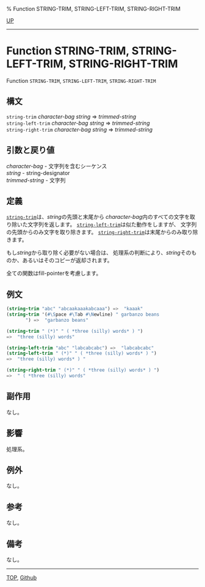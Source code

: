 % Function STRING-TRIM, STRING-LEFT-TRIM, STRING-RIGHT-TRIM

[UP](16.2.html)  

---

# Function STRING-TRIM, STRING-LEFT-TRIM, STRING-RIGHT-TRIM


Function `STRING-TRIM`, `STRING-LEFT-TRIM`, `STRING-RIGHT-TRIM`


## 構文

`string-trim` *character-bag* *string* => *trimmed-string*  
`string-left-trim` *character-bag* *string* => *trimmed-string*  
`string-right-trim` *character-bag* *string* => *trimmed-string*


## 引数と戻り値

*character-bag* - 文字列を含むシーケンス  
*string* - string-designator  
*trimmed-string* - 文字列


## 定義

[`string-trim`](16.2.string-trim.html)は、*string*の先頭と末尾から
*character-bag*内のすべての文字を取り除いた文字列を返します。
[`string-left-trim`](16.2.string-trim.html)は似た動作をしますが、
文字列の先頭からのみ文字を取り除きます。
[`string-right-trim`](16.2.string-trim.html)は末尾からのみ取り除きます。

もし*string*から取り除く必要がない場合は、
処理系の判断により、*string*そのものか、あるいはそのコピーが返却されます。

全ての関数はfill-pointerを考慮します。


## 例文

```lisp
(string-trim "abc" "abcaakaaakabcaaa") =>  "kaaak"
(string-trim '(#\Space #\Tab #\Newline) " garbanzo beans
       ") =>  "garbanzo beans"

(string-trim " (*)" " ( *three (silly) words* ) ")
=>  "three (silly) words"

(string-left-trim "abc" "labcabcabc") =>  "labcabcabc"
(string-left-trim " (*)" " ( *three (silly) words* ) ")
=>  "three (silly) words* ) "

(string-right-trim " (*)" " ( *three (silly) words* ) ") 
=>  " ( *three (silly) words"
```


## 副作用

なし。


## 影響

処理系。


## 例外

なし。


## 参考

なし。


## 備考

なし。


---
[TOP](index.html),  [Github](https://github.com/nptcl/npt-japanese)

